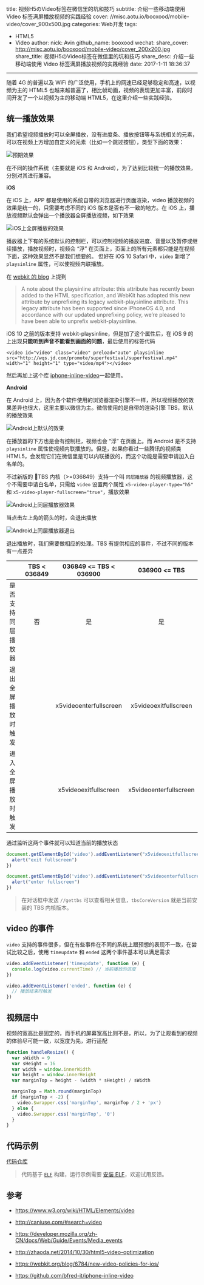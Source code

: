 title: 视频H5のVideo标签在微信里的坑和技巧
subtitle: 介绍一些移动端使用 Video 标签满屏播放视频的实践经验
cover: //misc.aotu.io/booxood/mobile-video/cover_900x500.jpg
categories: Web开发
tags:
  - HTML5
  - Video
author:
    nick: Avin
    github_name: booxood
wechat:
    share_cover: http://misc.aotu.io/booxood/mobile-video/cover_200x200.jpg
    share_title: 视频H5のVideo标签在微信里的坑和技巧
    share_desc: 介绍一些移动端使用 Video 标签满屏播放视频的实践经验
date: 2017-1-11 18:36:37

---

<!-- more -->
随着 4G 的普遍以及 WiFi 的广泛使用，手机上的网速已经足够稳定和高速，以视频为主的 HTML5 也越来越普遍了，相比帧动画，视频的表现更加丰富，前段时间开发了一个以视频为主的移动端 HTML5，在这里介绍一些实践经验。

## 统一播放效果

我们希望视频播放时可以全屏播放，没有进度条、播放按钮等与系统相关的元素，可以在视频上方增加自定义的元素（比如一个跳过按钮），类型下面的效果：

![预期效果][1]

在不同的操作系统（主要就是 iOS 和 Android），为了达到比较统一的播放效果，分别对其进行兼容。

**iOS**

在 iOS 上，APP 都是使用的系统自带的浏览器进行页面渲染，video 播放视频的效果是统一的，只需要考虑不同的 iOS 版本是否有不一致的地方。在 iOS 上，播放视频默认会弹出一个播放器全屏播放视频，如下效果

![iOS上全屏播放的效果][2]

播放器上下有的系统默认的控制栏，可以控制视频的播放进度、音量以及暂停或继续播放，播放视频时，视频会 “浮” 在页面上，页面上的所有元素都只能是在视频下面，这种效果显然不是我们想要的。
但好在 iOS 10 Safari 中，`video` 新增了 `playsinline` 属性，可以使视频内联播放。

在 [webkit 的 blog](https://webkit.org/blog/6784/new-video-policies-for-ios/) 上提到
> A note about the playsinline attribute: this attribute has recently been added to the HTML specification, and WebKit has adopted this new attribute by unprefixing its legacy webkit-playsinline attribute. This legacy attribute has been supported since iPhoneOS 4.0, and accordance with our updated unprefixing policy, we’re pleased to have been able to unprefix webkit-playsinline.

iOS 10 之前的版本支持 webkit-playsinline，但是加了这个属性后，在 iOS 9 的上出现**只能听到声音不能看到画面的问题**，最后使用的标签代码

```html5
<video id="video" class="video" preload="auto" playsinline src="http://wqs.jd.com/promote/superfestival/superfestival.mp4" width="1" height="1" type="video/mp4"></video>
```

然后再加上这个库 [iphone-inline-video](https://github.com/bfred-it/iphone-inline-video)一起使用。

**Android**

在 Android 上，因为各个软件使用的浏览器渲染引擎不一样，所以视频播放的效果差异也很大，这里主要以微信为主。微信使用的是自带的渲染引擎 TBS，默认的播放效果

![Android上默认的效果][3]

在播放器的下方也是会有控制栏，视频也会 “浮” 在页面上。而 Android 是不支持 `playsinline` 属性使视频内联播放的。但是，如果你看过一些腾讯的视频类 HTML5，会发现它们在微信里是可以内联播放的，而这个功能是需要申请加入白名单的。

不过新版的 TBS 内核（>=036849）支持一个叫 `同层播放器` 的视频播放器，这个不需要申请白名单，只需给 `video` 设置两个属性 `x5-video-player-type="h5"` 和 `x5-video-player-fullscreen="true"`，播放效果

![Android上同层播放器效果][4]

当点击左上角的箭头的时，会退出播放

![Android上同层播放器退出][5]

退出播放时，我们需要做相应的处理。TBS 有提供相应的事件，不过不同的版本有一点差异

|                 |  TBS < 036849   | 036849 <= TBS < 036900 | 036900 <= TBS |
| ------| :------:| :------: | :------: |
| 是否支持同层播放器 | 否 | 是  | 是 |
| 退出全屏播放时触发 | | x5videoenterfullscreen  | x5videoexitfullscreen |
| 进入全屏播放时触发 | | x5videoexitfullscreen | x5videoenterfullscreen |

通过监听这两个事件就可以知道当前的播放状态

```js
document.getElementById('video').addEventListener("x5videoexitfullscreen", function(){
  alert("exit fullscreen")
})

document.getElementById('video').addEventListener("x5videoenterfullscreen", function(){
  alert("enter fullscreen")
})
```

> 在对话框中发送 `//gettbs` 可以查看相关信息，`tbsCoreVersion` 就是当前安装的 TBS 内核版本。

## video 的事件

`video` 支持的事件很多，但在有些事件在不同的系统上跟预想的表现不一致，在尝试比较之后，使用 `timeupdate` 和 `ended` 这两个事件基本可以满足需求

```js
video.addEventListener('timeupdate', function (e) {
  console.log(video.currentTime) // 当前播放的进度
})

video.addEventListener('ended', function (e) {
  // 播放结束时触发
})
```

## 视频居中

视频的宽高比是固定的，而手机的屏幕宽高比则不是，所以，为了让观看到的视频的体验尽可能一致，以宽度为先，进行适配

```js
function handleResize() {
  var sWidth = 9
  var sHeight = 16
  var width = window.innerWidth
  var height = window.innerHeight
  var marginTop = height - (width * sHeight) / sWidth

  marginTop = Math.round(marginTop)
  if (marginTop < -2) {
    video.$wrapper.css('marginTop', marginTop / 2 + 'px')
  } else {
    video.$wrapper.css('marginTop', '0')
  }
}
```

## 代码示例

[代码仓库](https://github.com/o2team/elf/tree/master/templates/video)

> 代码基于 [`ELF`](https://github.com/o2team/elf) 构建，运行示例需要 [安装 ELF](https://github.com/o2team/elf#安装)，欢迎试用反馈。

## 参考

- https://www.w3.org/wiki/HTML/Elements/video
- http://caniuse.com/#search=video
- https://developer.mozilla.org/zh-CN/docs/Web/Guide/Events/Media_events
- http://zhaoda.net/2014/10/30/html5-video-optimization
- https://webkit.org/blog/6784/new-video-policies-for-ios/
- https://github.com/bfred-it/iphone-inline-video

  [1]: //misc.aotu.io/booxood/mobile-video/iphone-ok.jpg
  [2]: //misc.aotu.io/booxood/mobile-video/iphone-fullscreen.jpg
  [3]: //misc.aotu.io/booxood/mobile-video/android-default.jpg
  [4]: //misc.aotu.io/booxood/mobile-video/android-fullscreen.jpg
  [5]: //misc.aotu.io/booxood/mobile-video/android-exist.jpg
